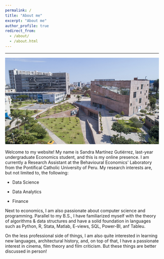 ```yaml
---
permalink: /
title: "About me"
excerpt: "About me"
author_profile: true
redirect_from: 
  - /about/
  - /about.html
---
```


______

![PUCP](images/pucp.jpg) 



Welcome to my website! My name is Sandra Martínez Gutiérrez, last-year undergraduate Economics student, and this is my online presence. I am currently a Research Assistant at the Behavioural Economics' Laboratory from the Pontifical Catholic University of Peru. My research interests are, but not limited to, the following:

* Data Science

* Data Analytics

* Finance


Next to economics, I am also passionate about computer science and programming. Parallel to my B.S., I have familiarized myself with the theory of algorithms & data structures and have a solid foundation in languages such as Python, R, Stata, Matlab, E-views, SQL, Power-BI, anf Tableu.


On the less professional side of things, I am also quite interested in learning new languages, architectural history, and, on top of that, I have a passionate interest in cinema, film theory and film criticism. But these things are better discussed in person!